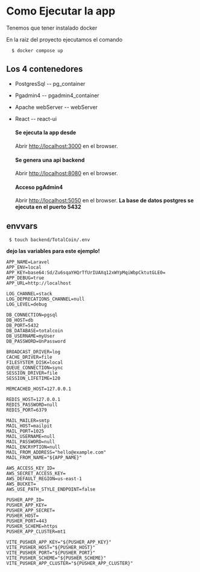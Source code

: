 # Como Ejecutar la app

Tenemos que tener instalado docker

En la raiz del proyecto ejecutamos el comando 
```
  $ docker compose up 
```

## Los 4 contenedores 
- PostgresSql -- pg_container 
- Pgadmin4    -- pgadmin4_container
- Apache webServer --  webServer
- React      -- react-ui
 
   
  #### Se ejecuta la app desde 
  Abrir [http://localhost:3000](http://localhost:3000) en el browser.
  
  #### Se genera una api backend
  Abrir [http://localhost:8080](http://localhost:8080) en el browser.
  
  #### Acceso pgAdmin4
  Abrir [http://localhost:5050](http://localhost:5050) en el browser.
  **La base de datos postgres se ejecuta en el puerto 5432**

## envvars
 ```
  $ touch backend/TotalCoin/.env
```
**dejo las variables para este ejemplo!**
```.env 
APP_NAME=Laravel
APP_ENV=local
APP_KEY=base64:Sd/Zu6sqaYHQrTfUrIUAXq12xWYpMqiWbpCktutGLE0=
APP_DEBUG=true
APP_URL=http://localhost

LOG_CHANNEL=stack
LOG_DEPRECATIONS_CHANNEL=null
LOG_LEVEL=debug

DB_CONNECTION=pgsql
DB_HOST=db
DB_PORT=5432
DB_DATABASE=totalcoin
DB_USERNAME=myUser
DB_PASSWORD=UnPassword

BROADCAST_DRIVER=log
CACHE_DRIVER=file
FILESYSTEM_DISK=local
QUEUE_CONNECTION=sync
SESSION_DRIVER=file
SESSION_LIFETIME=120

MEMCACHED_HOST=127.0.0.1

REDIS_HOST=127.0.0.1
REDIS_PASSWORD=null
REDIS_PORT=6379

MAIL_MAILER=smtp
MAIL_HOST=mailpit
MAIL_PORT=1025
MAIL_USERNAME=null
MAIL_PASSWORD=null
MAIL_ENCRYPTION=null
MAIL_FROM_ADDRESS="hello@example.com"
MAIL_FROM_NAME="${APP_NAME}"

AWS_ACCESS_KEY_ID=
AWS_SECRET_ACCESS_KEY=
AWS_DEFAULT_REGION=us-east-1
AWS_BUCKET=
AWS_USE_PATH_STYLE_ENDPOINT=false

PUSHER_APP_ID=
PUSHER_APP_KEY=
PUSHER_APP_SECRET=
PUSHER_HOST=
PUSHER_PORT=443
PUSHER_SCHEME=https
PUSHER_APP_CLUSTER=mt1

VITE_PUSHER_APP_KEY="${PUSHER_APP_KEY}"
VITE_PUSHER_HOST="${PUSHER_HOST}"
VITE_PUSHER_PORT="${PUSHER_PORT}"
VITE_PUSHER_SCHEME="${PUSHER_SCHEME}"
VITE_PUSHER_APP_CLUSTER="${PUSHER_APP_CLUSTER}"
```

